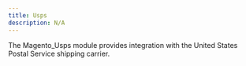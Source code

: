 ```yaml
---
title: Usps
description: N/A
---
```


The Magento_Usps module provides integration with the United States Postal Service shipping carrier.
